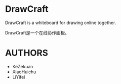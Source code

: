 
# DrawCraft

DrawCraft is a whiteboard for drawing online together.

DrawCraft是一个在线协作画板。

# AUTHORS

* KeZekuan
* XiaoHuichu
* LiYifei
